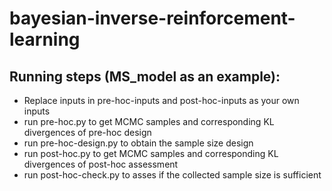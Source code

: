 # bayesian-inverse-reinforcement-learning

## Running steps (MS_model as an example):
* Replace inputs in pre-hoc-inputs and post-hoc-inputs as your own inputs
* run pre-hoc.py to get MCMC samples and corresponding KL divergences of pre-hoc design
* run pre-hoc-design.py to obtain the sample size design
* run post-hoc.py to get MCMC samples and corresponding KL divergences of post-hoc assessment
* run post-hoc-check.py to asses if the collected sample size is sufficient
